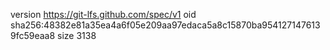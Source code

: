 version https://git-lfs.github.com/spec/v1
oid sha256:48382e81a35ea4a6f05e209aa97edaca5a8c15870ba9541271476139fc59eaa8
size 3138
